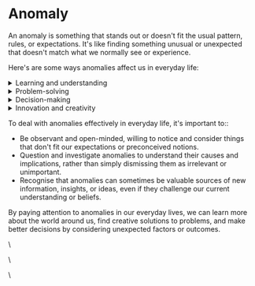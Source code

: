 # Anomaly

An anomaly is something that stands out or doesn't fit the usual pattern, rules, or expectations. It's like finding something unusual or unexpected that doesn't match what we normally see or experience.

Here's are some ways anomalies affect us in everyday life:

<details>

<summary>Learning and understanding</summary>

Anomalies can spark curiosity and lead us to question our understanding of the world, driving us to learn more and gain new insights.

</details>

<details>

<summary>Problem-solving</summary>

Identifying anomalies can help us find issues or mistakes that need fixing. For example, noticing an unusually high electric bill could lead us to discover a faulty appliance or wiring issue.

</details>

<details>

<summary>Decision-making</summary>

Being aware of anomalies can help us make more informed decisions by considering unexpected factors or outcomes that might affect our choices.

</details>

<details>

<summary>Innovation and creativity</summary>

Anomalies can inspire new ideas or solutions by challenging conventional thinking and encouraging us to look for alternative explanations or approaches.

</details>

To deal with anomalies effectively in everyday life, it's important to::

* Be observant and open-minded, willing to notice and consider things that don't fit our expectations or preconceived notions.
* Question and investigate anomalies to understand their causes and implications, rather than simply dismissing them as irrelevant or unimportant.
* Recognise that anomalies can sometimes be valuable sources of new information, insights, or ideas, even if they challenge our current understanding or beliefs.

By paying attention to anomalies in our everyday lives, we can learn more about the world around us, find creative solutions to problems, and make better decisions by considering unexpected factors or outcomes.

\


\


\
